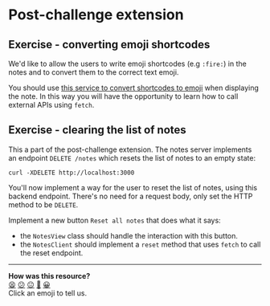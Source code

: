# Post-challenge extension

## Exercise - converting emoji shortcodes

We'd like to allow the users to write emoji shortcodes (e.g `:fire:`) in the notes and to convert them to the correct text emoji.

You should use [this service to convert shortcodes to emoji](https://makers-emojify.herokuapp.com/) when displaying the note. In this way you will have the opportunity to learn how to call external APIs using `fetch`.

## Exercise - clearing the list of notes

This a part of the post-challenge extension. The notes server implements an endpoint `DELETE /notes` which resets the list of notes to an empty state:

```
curl -XDELETE http://localhost:3000
```

You'll now implement a way for the user to reset the list of notes, using this backend endpoint. There's no need for a request body, only set the HTTP method to be `DELETE`.

Implement a new button `Reset all notes` that does what it says:
  * the `NotesView` class should handle the interaction with this button.
  * the `NotesClient` should implement a `reset` method that uses `fetch` to call the reset endpoint.

<!-- BEGIN GENERATED SECTION DO NOT EDIT -->

---

**How was this resource?**  
[😫](https://airtable.com/shrUJ3t7KLMqVRFKR?prefill_Repository=makersacademy%2Fjavascript-web-applications&prefill_File=contents%2F19_deleting_note.md&prefill_Sentiment=😫) [😕](https://airtable.com/shrUJ3t7KLMqVRFKR?prefill_Repository=makersacademy%2Fjavascript-web-applications&prefill_File=contents%2F19_deleting_note.md&prefill_Sentiment=😕) [😐](https://airtable.com/shrUJ3t7KLMqVRFKR?prefill_Repository=makersacademy%2Fjavascript-web-applications&prefill_File=contents%2F19_deleting_note.md&prefill_Sentiment=😐) [🙂](https://airtable.com/shrUJ3t7KLMqVRFKR?prefill_Repository=makersacademy%2Fjavascript-web-applications&prefill_File=contents%2F19_deleting_note.md&prefill_Sentiment=🙂) [😀](https://airtable.com/shrUJ3t7KLMqVRFKR?prefill_Repository=makersacademy%2Fjavascript-web-applications&prefill_File=contents%2F19_deleting_note.md&prefill_Sentiment=😀)  
Click an emoji to tell us.

<!-- END GENERATED SECTION DO NOT EDIT -->
